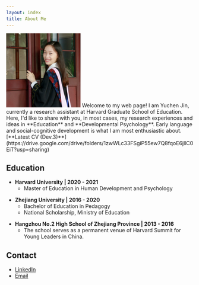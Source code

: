 ```yaml
---
layout: index
title: About Me
---
```


[]()

<img src="https://raw.githubusercontent.com/Regenchen/Regenchen.github.io/master/assets/me.jpeg" width="200" height="200">
Welcome to my web page! 
I am Yuchen Jin, currently a research assistant at Harvard Graduate School of Education. Here, I'd like to share with you, in most cases, my research experiences and ideas in **Education** and **Developmental Psychology**. Early language and social-cognitive development is what I am most enthusiastic about.
[**Latest CV (Dev.3)**](https://drive.google.com/drive/folders/1zwWLc33FSgiP55ew7Q8fqoE6jllC0EiT?usp=sharing)

[]() <!--as blank line-->
[]() <!--as blank line-->

## Education

-  **Harvard University \| 2020 - 2021**
   + Master of Education in Human Development and Psychology

[]() <!--as blank line-->

- **Zhejiang University \| 2016 - 2020**
  + Bachelor of Education in Pedagogy
  + National Scholarship, Ministry of Education

[]() <!--as blank line-->

- **Hangzhou No.2 High School of Zhejiang Province \| 2013 - 2016**
  + The school serves as a permanent venue of Harvard Summit for Young Leaders in China.

[]() <!--as blank line-->
[]() <!--as blank line-->

## Contact

- [LinkedIn](https://www.linkedin.com/in/-yuchen-jin)
- [Email](mailto:regenchenjyc@gmail.com)

